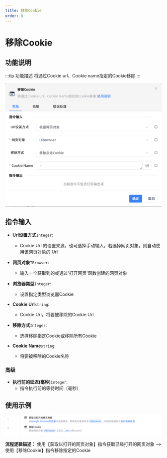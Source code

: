 ```yaml
---
title: 移除Cookie
order: 6
---
```


# 移除Cookie

## 功能说明

:::tip 功能描述
将通过Cookie url、Cookie name指定的Cookie移除
:::

![移除Cookie](../../../assets/移除Cookie_command.png)

## 指令输入

- **Url设置方式**`Integer`: 
    - Cookie Url 的设置来源，也可选择手动输入，若选择网页对象，则自动使用该网页对象的 Url

- **网页对象**`TBrowser`: 
    - 输入一个获取到的或通过'打开网页'函数创建的网页对象

- **浏览器类型**`Integer`: 
    - 设置指定类型浏览器Cookie

- **Cookie Url**`string`: 
    - Cookie Url，将要被移除的Cookie Url

- **移除方式**`Integer`: 
    - 选择移除指定Cookie或移除所有Cookie

- **Cookie Name**`string`: 
    - 将要被移除的Cookie名称


### 高级

- **执行前的延迟(毫秒)**`Integer`: 
    - 指令执行前的等待时间（毫秒）

## 使用示例

![移除Cookie](../../../assets/移除Cookie_demo.png)

**流程逻辑描述：** 使用【获取以打开的网页对象】指令获取已经打开的网页对象 --> 使用【移除Cookie】指令移除指定的Cookie
